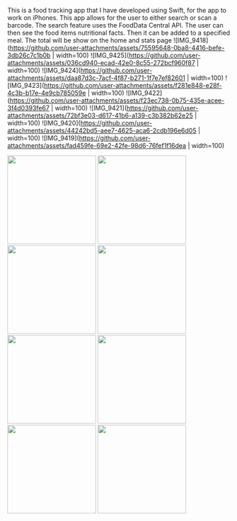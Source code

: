 This is a food tracking app that I have developed using Swift, for the app to work on iPhones. This app allows for the user to either search or scan a barcode. The search feature uses the FoodData Central API. The user can then see the food items nutritional facts. Then it can be added to a specified meal. The total will be show on the home and stats page
![IMG_9418](https://github.com/user-attachments/assets/75595648-0ba8-4416-befe-3db26c7c1b0b | width=100)
![IMG_9425](https://github.com/user-attachments/assets/036cd940-ecad-42e0-8c55-272bcf960f87 | width=100)
![IMG_9424](https://github.com/user-attachments/assets/daa87d3c-7acf-4f87-b271-1f7e7ef82601 | width=100)
![IMG_9423](https://github.com/user-attachments/assets/f281e848-e28f-4c3b-b17e-4e9cb785059e | width=100)
![IMG_9422](https://github.com/user-attachments/assets/f23ec738-0b75-435e-acee-3f4d0393fe67 | width=100)
![IMG_9421](https://github.com/user-attachments/assets/72bf3e03-d617-41b6-a139-c3b382b62e25 | width=100)
![IMG_9420](https://github.com/user-attachments/assets/44242bd5-aee7-4625-aca6-2cdb196e6d05 | width=100)
![IMG_9419](https://github.com/user-attachments/assets/fad459fe-69e2-42fe-98d6-76fef1f16dea | width=100)

<img src="https://github.com/user-attachments/assets/75595648-0ba8-4416-befe-3db26c7c1b0b" width="200">
<img src="https://github.com/user-attachments/assets/036cd940-ecad-42e0-8c55-272bcf960f87" width="200">
<img src="https://github.com/user-attachments/assets/daa87d3c-7acf-4f87-b271-1f7e7ef82601" width="200">
<img src="https://github.com/user-attachments/assets/f281e848-e28f-4c3b-b17e-4e9cb785059e" width="200">
<img src="https://github.com/user-attachments/assets/f23ec738-0b75-435e-acee-3f4d0393fe67" width="200">
<img src="https://github.com/user-attachments/assets/72bf3e03-d617-41b6-a139-c3b382b62e25" width="200">
<img src="https://github.com/user-attachments/assets/44242bd5-aee7-4625-aca6-2cdb196e6d05" width="200">
<img src="https://github.com/user-attachments/assets/fad459fe-69e2-42fe-98d6-76fef1f16dea" width="200">
